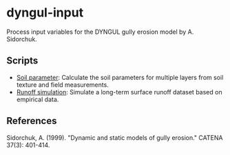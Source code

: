 # dyngul-input
 Process input variables for the DYNGUL gully erosion model by A. Sidorchuk.

## Scripts

- [Soil parameter](./docs/soil_parameter_preparation.html): Calculate the soil parameters for multiple layers from soil texture and field measurements.
- [Runoff simulation](./docs/runoff_endless_experiment.html): Simulate a long-term surface runoff dataset based on empirical data.

## References
Sidorchuk, A. (1999). "Dynamic and static models of gully erosion." CATENA 37(3): 401-414.
